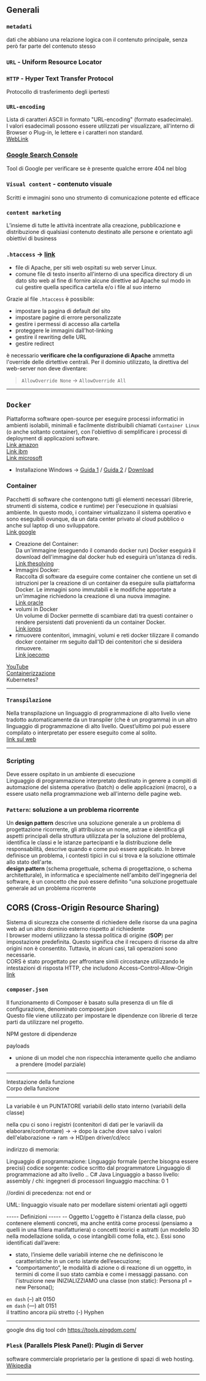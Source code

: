 ## Generali
### `metadati`
dati che abbiano una relazione logica con il contenuto principale, senza però far parte del contenuto stesso

### `URL` - Uniform Resource Locator

### `HTTP` - Hyper Text Transfer Protocol
Protocollo di trasferimento degli ipertesti

### `URL-encoding`
Lista di caratteri ASCII in formato "URL-encoding" (formato esadecimale).  
I valori esadecimali possono essere utilizzati per visualizzare, all'interno di Browser o Plug-in, le lettere e i caratteri non standard.  
[WebLink](https://www.bettiolo.com/custom/1/tools/Utilit%C3%A0%20per%20il%20programmatore%20Web/URL%20Encoding%20-%20Lista%20caratteri.asp)  

### [Google Search Console](https://www.google.com/webmasters/tools/home)
Tool di Google per verificare se è presente qualche errore 404 nel blog

### `Visual content` - contenuto visuale
Scritti e immagini sono uno strumento di comunicazione potente ed efficace

### `content marketing` 
L’insieme di tutte le attività incentrate alla creazione, pubblicazione e distribuzione di qualsiasi contenuto destinato alle persone e orientato agli obiettivi di business

### `.htaccess`  -> [link](https://www.mrw.it/apache/file-htaccess_8143.html)
- file di Apache, per siti web ospitati su web server Linux.
- comune file di testo inserito all'interno di una specifica directory di un dato sito web al fine di fornire alcune direttive ad Apache sul modo in cui gestire quella specifica cartella e/o i file al suo interno  

Grazie al file `.htaccess` è possibile:
- impostare la pagina di default del sito  
- impostare pagine di errore personalizzate  
- gestire i permessi di accesso alla cartella  
- proteggere le immagini dall'hot-linking  
- gestire il rewriting delle URL  
- gestire redirect  

è necessario **verificare che la configurazione di Apache** ammetta l'override delle dirtettive centrali. Per il dominio utilizzato, la direttiva del web-server non deve diventare:
> `AllowOverride None` -> `AllowOverride All`

---
## `Docker`
Piattaforma software open-source per eseguire processi informatici in ambienti isolabili, minimali e facilmente distribuibili chiamati `Container Linux` (o anche soltanto container), con l'obiettivo di semplificare i processi di deployment di applicazioni software.  
[Link amazon](https://aws.amazon.com/it/docker/)  
[Link ibm](https://www.ibm.com/it-it/cloud/learn/docker)  
[Link microsoft](https://learn.microsoft.com/it-it/dotnet/architecture/microservices/container-docker-introduction/docker-defined)  
- Installazione Windows -> 
    [Guida 1](https://www.ictpower.it/sistemi-operativi/installazione-e-gestione-dei-container-windows-e-linux-con-docker-desktop-in-windows-10-versione-1909.htm) / 
    [Guida 2](https://thesolving.com/it/containerizzazione/come-installare-docker-mini-guida-pratica/) / 
    [Download](https://hub.docker.com/editions/community/docker-ce-desktop-windows ) 
### Container
Pacchetti di software che contengono tutti gli elementi necessari (librerie, strumenti di sistema, codice e runtime) per l'esecuzione in qualsiasi ambiente. In questo modo, i container virtualizzano il sistema operativo e sono eseguibili ovunque, da un data center privato al cloud pubblico o anche sul laptop di uno sviluppatore.  
[Link google](https://cloud.google.com/learn/what-are-containers?hl=it#section-3)
- Creazione del Container:  
    Da un'immagine (eseguendo il comando docker run) Docker eseguirà il download dell'immagine dal docker hub ed eseguirà un'istanza di redis.  
    [Link thesolving](https://thesolving.com/it/containerizzazione/come-creare-un-container-con-docker/)
- Immagini Docker:  
    Raccolta di software da eseguire come container che contiene un set di istruzioni per la creazione di un container da eseguire sulla piattaforma Docker. Le immagini sono immutabili e le modifiche apportate a un'immagine richiedono la creazione di una nuova immagine.  
    [Link oracle](https://www.oracle.com/it/cloud/cloud-native/container-registry/what-is-docker/)  
- volumi in Docker  
    Un volume di Docker permette di scambiare dati tra questi container o rendere persistenti dati provenienti da un container Docker.  
    [Link ionos](https://www.ionos.it/digitalguide/server/know-how/volumi-dei-container-docker/)  
- rimuovere contenitori, immagini, volumi e reti docker
    tilizzare il comando docker container rm seguito dall'ID dei contenitori che si desidera rimuovere.  
    [Link joecomp](https://it.joecomp.com/how-remove-docker-containers)  

[YouTube](https://www.youtube.com/watch?v=0TBvInxREIk)  
[Containerizzazione](https://thesolving.com/it/containerizzazione/)  
Kubernetes?  

---
### `Transpilazione`
Nella transpilazione un linguaggio di programmazione di alto livello viene tradotto automaticamente da un transpiler (che è un programma) in un altro linguaggio di programmazione di alto livello. Quest’ultimo poi può essere compilato o interpretato per essere eseguito come al solito.  
[link sul web](https://it.quora.com/Qual-%C3%A8-la-differenza-tra-la-transpilazione-e-la-compilazione-nella-programmazione-per-computer)  

---
### Scripting
Deve essere ospitato in un ambiente di esecuzione  
Linguaggio di programmazione interpretato destinato in genere a compiti di automazione del sistema operativo (batch) o delle applicazioni (macro), o a essere usato nella programmazione web all'interno delle pagine web.

### **`Pattern`**: soluzione a un problema ricorrente  
Un **design pattern** descrive una soluzione generale a un problema di progettazione ricorrente, gli attribuisce un nome, astrae e identifica gli aspetti principali della struttura utilizzata per la soluzione del problema, identifica le classi e le istanze partecipanti e la distribuzione delle responsabilità, descrive quando e come può essere applicato. In breve definisce un problema, i contesti tipici in cui si trova e la soluzione ottimale allo stato dell'arte.  
**design pattern** (schema progettuale, schema di progettazione, o schema architetturale), in informatica e specialmente nell'ambito dell'ingegneria del software, è un concetto che può essere definito "una soluzione progettuale generale ad un problema ricorrente  

## **CORS** (Cross-Origin Resource Sharing)
Sistema di sicurezza che consente di richiedere delle risorse da una pagina web ad un altro dominio esterno rispetto al richiedente  
I browser moderni utilizzano la stessa politica di origine (**SOP**) per impostazione predefinita. Questo significa che il recupero di risorse da altre origini non è consentito. Tuttavia, in alcuni casi, tali operazioni sono necessarie.  
CORS è stato progettato per affrontare simili circostanze utilizzando le intestazioni di risposta HTTP, che includono Access-Control-Allow-Origin [link](https://www.coretech.it/it/service/articoli/articoli.php?ID=1425)

### `composer.json`  
Il funzionamento di Composer è basato sulla presenza di un file di configurazione, denominato composer.json  
Questo file viene utilizzato per impostare le dipendenze con librerie di terze parti da utilizzare nel progetto.

NPM gestore di dipendenze

payloads
- unione di un model che non rispecchia interamente quello che andiamo a prendere (model parziale)


---

Intestazione della funzione  
Corpo della funzione  

---

La variabile è un PUNTATORE
variabili dello stato interno (variabili della classe)

nella cpu ci sono i registri (contenitori di dati per le variavili da elaborare/confrontare) ->
    -> dopo la cache dove salvo i valori dell'elaborazione -> ram -> HD/pen driver/cd/ecc

indirizzo di memoria:

Linguaggio di programmazione: Linguaggio formale (perche bisogna essere precisi)
codice sorgente: codice scritto dal programmatore
Linguaggio di programmazione ad alto livello .. C# Java
Linguaggio a basso livello: assembly / chi: ingegneri di processori
linguaggio macchina: 0 1

//ordini di precedenza: not end or

UML: linguaggio visuale nato per modellare sistemi orientati agli oggetti

-----  Definizioni  -----
 -- Oggetto
L'oggetto è l'istanza della classe, può contenere elementi concreti, ma anche entità come processi (pensiamo a
quelli in una filiera manifatturiera) o concetti teorici e astratti (un modello 3D nella modellazione solida,
o cose intangibili come folla, etc.).
Essi sono identificati dall’avere:
- stato, l’insieme delle variabili interne che ne definiscono le caratteristiche in un certo istante dell’esecuzione;
- “comportamento“, le modalità di azione o di reazione di un oggetto, in termini di come il suo stato cambia e come i messaggi passano.
con l'istruzione new INIZIALIZZIAMO una classe (non static):  Persona p1 = new Persona();




`en dash`   (–)  alt 0150         
`em dash`   (—)  alt 0151  
il trattino ancora più stretto (-)  Hyphen

---
google dns dig tool
cdn
https://tools.pingdom.com/


### **`Plesk`** (Parallels Plesk Panel): Plugin di Server
software commerciale proprietario per la gestione di spazi di web hosting. [Wikipedia](https://it.wikipedia.org/wiki/Plesk)

---
